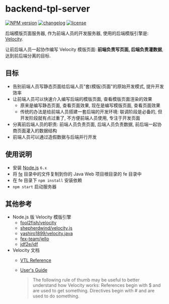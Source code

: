 # backend-tpl-server

[![NPM version][npm-image]][npm-url] [![changelog][changelog-image]][changelog-url] [![license][license-image]][license-url]

[npm-image]: https://img.shields.io/npm/v/backend-tpl-server.svg?style=flat-square
[npm-url]: https://npmjs.org/package/backend-tpl-server
[license-image]: https://img.shields.io/badge/License-MIT-blue.svg?style=flat-square
[license-url]: https://github.com/ufologist/backend-tpl-server/blob/master/LICENSE
[changelog-image]: https://img.shields.io/badge/CHANGE-LOG-blue.svg?style=flat-square
[changelog-url]: https://github.com/ufologist/backend-tpl-server/blob/master/CHANGELOG.md

后端模版页面服务器, 作为前端人员的开发服务器, 使用的后端模版引擎是: [Velocity](http://velocity.apache.org/).

让前后端人员一起协作编写 Velocity 模版页面: **前端负责写页面, 后端负责灌数据**, 达到前后端分离的目标.

## 目标

* 告别前端人员写静态页面给后端人员"套(模版)页面"的原始开发模式, 提升开发效率
* 让前端人员可以快速介入编写后端的模版页面, 查看模版页面渲染的效果
  * 原来是编写静态页面, 查看页面效果, 现在是编写模版页面, 查看页面效果
  * 传统的办法是给前端人员搭建一套后端的开发环境: 联调阶段是必备的, 但开发阶段就有点过重了, 不方便前端人员使用, 专注于开发页面
* 分离前后端人员的职责: 前端人员负责页面, 后端人员负责数据, 前后端一起协商页面灌入的数据结构
* 前端人员可以通过造假数据与后端并行开发

## 使用说明

* 安装 [Node.js](http://nodejs.org/) `6.x`
* 将 [fe](https://github.com/ufologist/backend-tpl-server/tree/master/fe) 目录中的文件复制到你的 Java Web 项目根目录的 fe 目录中
* 在 fe 目录下 `npm install` 安装依赖
* `npm start` 启动服务器

## 其他参考

* Node.js 版 Velocity 模版引擎
  * [fool2fish/velocity](https://github.com/fool2fish/velocity)
  * [shepherdwind/velocity.js](https://github.com/shepherdwind/velocity.js)
  * [yashiro1899/velocity.java](https://github.com/yashiro1899/velocity.java)
  * [fex-team/jello](https://github.com/fex-team/jello "针对服务端为 Java Velocity 的前端工程解决方案")
  * [jdf2e/jdf](https://github.com/jdf2e/jdf/blob/master/doc/core_vm.md "让前端来写后端的vm模板，并且前端不需要搭建各种繁杂的后端环境，前后端以 .vm 为沟通桥梁，另外模板的数据源可以在项目开始前前后端约定之后生成JSON文件，从而使两个角色并行开发。")
* Velocity 文档
  * [VTL Reference](http://velocity.apache.org/engine/devel/vtl-reference.html "concise syntax for Velocity Template Language (VTL)")
  * [User's Guide](http://velocity.apache.org/engine/devel/user-guide.html "explains how to write Velocity templates")

    > The following rule of thumb may be useful to better understand how Velocity works: References begin with $ and are used to get something. Directives begin with # and are used to do something.